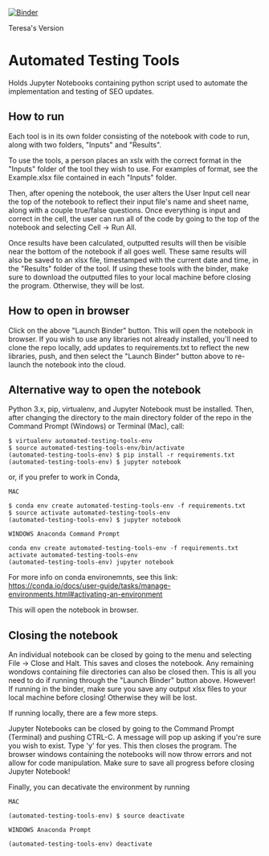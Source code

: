 [![Binder](https://mybinder.org/badge.svg)](https://mybinder.org/v2/gh/laughlin/automated-testing/teresa)

Teresa's Version

# Automated Testing Tools
Holds Jupyter Notebooks containing python script used to automate the implementation and testing of SEO updates.

## How to run
Each tool is in its own folder consisting of the notebook with code to run, along with two folders, "Inputs" and "Results".

To use the tools, a person places an xslx with the correct format in the "Inputs" folder of the tool they wish to use. For examples of format, see the Example.xlsx file contained in each "Inputs" folder.

Then, after opening the notebook, the user alters the User Input cell near the top of the notebook to reflect their input file's name and sheet name, along with a couple true/false questions. Once everything is input and correct in the cell, the user can run all of the code by going to the top of the notebook and selecting Cell -> Run All.

Once results have been calculated, outputted results will then be visible near the bottom of the notebook if all goes well. These same results will also be saved to an xlsx file, timestamped with the current date and time, in the "Results" folder of the tool. If using these tools with the binder, make sure to download the outputted files to your local machine before closing the program. Otherwise, they will be lost.

## How to open in browser
Click on the above "Launch Binder" button. This will open the notebook in browser. If you wish to use any libraries not already installed, you'll need to clone the repo locally, add updates to requirements.txt to reflect the new libraries, push, and then select the "Launch Binder" button above to re-launch the notebook into the cloud.

## Alternative way to open the notebook
Python 3.x, pip, virtualenv, and Jupyter Notebook must be installed. Then, after changing the directory to the main directory folder of the repo in the Command Prompt (Windows) or Terminal (Mac), call:

```
$ virtualenv automated-testing-tools-env
$ source automated-testing-tools-env/bin/activate
(automated-testing-tools-env) $ pip install -r requirements.txt
(automated-testing-tools-env) $ jupyter notebook
```

or, if you prefer to work in Conda,


```
MAC

$ conda env create automated-testing-tools-env -f requirements.txt
$ source activate automated-testing-tools-env
(automated-testing-tools-env) $ jupyter notebook

WINDOWS Anaconda Command Prompt

conda env create automated-testing-tools-env -f requirements.txt
activate automated-testing-tools-env
(automated-testing-tools-env) jupyter notebook
```

For more info on conda environemnts, see this link: https://conda.io/docs/user-guide/tasks/manage-environments.html#activating-an-environment

This will open the notebook in browser.

## Closing the notebook
An individual notebook can be closed by going to the menu and selecting File -> Close and Halt. This saves and closes the notebook. Any remaining wondows containing file directories can also be closed then. This is all you need to do if running through the "Launch Binder" button above. However! If running in the binder, make sure you save any output xlsx files to your local machine before closing! Otherwise they will be lost.

If running locally, there are a few more steps.

Jupyter Notebooks can be closed by going to the Command Prompt (Terminal) and pushing CTRL-C. A message will pop up asking if you're sure you wish to exist. Type 'y' for yes. This then closes the program. The browser windows containing the notebooks will now throw errors and not allow for code manipulation. Make sure to save all progress before closing Jupyter Notebook!

Finally, you can decativate the environment by running

```
MAC

(automated-testing-tools-env) $ source deactivate

WINDOWS Anaconda Prompt

(automated-testing-tools-env) deactivate
```